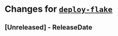 # Changes for [`deploy-flake`](https://crates.io/crates/deploy-flake)

<!-- next-header -->

## [Unreleased] - ReleaseDate
